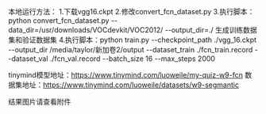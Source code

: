本地运行方法：
1.下载vgg16.ckpt
2.修改convert_fcn_dataset.py
3.执行脚本：python convert_fcn_dataset.py --data_dir=/usr/downloads/VOCdevkit/VOC2012/ --output_dir=./
生成训练数据集和验证数据集
4.执行脚本：python train.py --checkpoint_path ./vgg_16.ckpt --output_dir /media/taylor/新加卷2/output --dataset_train ./fcn_train.record --dataset_val ./fcn_val.record --batch_size 16 --max_steps 2000

tinymind模型地址：https://www.tinymind.com/luoweile/my-quiz-w9-fcn
      数据集地址：https://www.tinymind.com/luoweile/datasets/w9-segmantic

结果图片请查看附件
